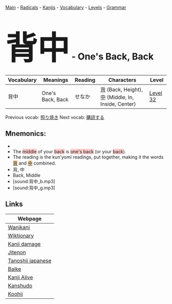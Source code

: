 <style> bigfont {font-size: 100px}</style>
[Main](../README.md) -
[Radicals](../radicals.md) -
[Kanjis](../kanjis.md) -
[Vocabulary](../vocabulary.md) -
[Levels](../levels.md) -
[Grammar](../grammar.md)
# <bigfont> 背中</bigfont> - One's Back, Back 

| Vocabulary | Meanings | Reading | Characters | Level |
| --- | --- | --- | --- | --- |
| 背中 | One's Back, Back | せなか |  [背](../kanjis/背.md) (Back, Height), [中](../kanjis/中.md) (Middle, In, Inside, Center) | [Level 32](../levels/wk_level32.md) |

Previous vocab: [照り焼き](照り焼き.md) Next vocab: [購読する](購読する.md) 

## Mnemonics:

* 
* The <span style="background-color:#ffcccb"> middle</span> of your <span style="background-color:#ffcccb"> back</span> is <span style="background-color:#ffcccb"> one's back</span> (or your <span style="background-color:#ffcccb"> back</span>).
* The reading is the kun'yomi readings, put together, making it the words <span style="background-color:#fed8b1"> [背](https://jisho.org/search/背)</span> and <span style="background-color:#fed8b1"> [中](https://jisho.org/search/中)</span> combined.
* 背, 中
* Back, Middle
* [sound:背中_b.mp3]
* [sound:背中_g.mp3]


## Links 

| Webpage |
| --- |
| [Wanikani          ](https://www.wanikani.com/kanji/背中) |
| [Wiktionary        ](https://en.wiktionary.org/wiki/背中) |
| [Kanji damage      ](http://www.kanjidamage.com/kanji/search?utf8=✓&q=背中) |
| [Jitenon           ](https://jitenon.com/kanji/背中) |
| [Tanoshii japanese ](https://www.tanoshiijapanese.com/dictionary/kanji.cfm?k=背中) |
| [Baike             ](https://baike.baidu.com/item/背中) |
| [Kanji Alive       ](https://app.kanjialive.com/背中) |
| [Kanshudo          ](https://www.kanshudo.com/searchmn?q=背中) |
| [Koohii            ](https://kanji.koohii.com/study/kanji/背中) |
